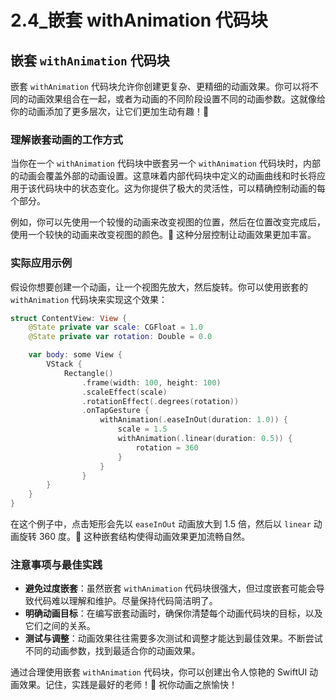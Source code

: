 ﻿# 2.4_嵌套 withAnimation 代码块

## 嵌套 `withAnimation` 代码块

嵌套 `withAnimation` 代码块允许你创建更复杂、更精细的动画效果。你可以将不同的动画效果组合在一起，或者为动画的不同阶段设置不同的动画参数。这就像给你的动画添加了更多层次，让它们更加生动有趣！🎉

### 理解嵌套动画的工作方式

当你在一个 `withAnimation` 代码块中嵌套另一个 `withAnimation` 代码块时，内部的动画会覆盖外部的动画设置。这意味着内部代码块中定义的动画曲线和时长将应用于该代码块中的状态变化。这为你提供了极大的灵活性，可以精确控制动画的每个部分。

例如，你可以先使用一个较慢的动画来改变视图的位置，然后在位置改变完成后，使用一个较快的动画来改变视图的颜色。🎨 这种分层控制让动画效果更加丰富。

### 实际应用示例

假设你想要创建一个动画，让一个视图先放大，然后旋转。你可以使用嵌套的 `withAnimation` 代码块来实现这个效果：

```swift
struct ContentView: View {
    @State private var scale: CGFloat = 1.0
    @State private var rotation: Double = 0.0

    var body: some View {
        VStack {
            Rectangle()
                .frame(width: 100, height: 100)
                .scaleEffect(scale)
                .rotationEffect(.degrees(rotation))
                .onTapGesture {
                    withAnimation(.easeInOut(duration: 1.0)) {
                        scale = 1.5
                        withAnimation(.linear(duration: 0.5)) {
                            rotation = 360
                        }
                    }
                }
        }
    }
}
```

在这个例子中，点击矩形会先以 `easeInOut` 动画放大到 1.5 倍，然后以 `linear` 动画旋转 360 度。🚀 这种嵌套结构使得动画效果更加流畅自然。

### 注意事项与最佳实践

*   **避免过度嵌套**：虽然嵌套 `withAnimation` 代码块很强大，但过度嵌套可能会导致代码难以理解和维护。尽量保持代码简洁明了。
*   **明确动画目标**：在编写嵌套动画时，确保你清楚每个动画代码块的目标，以及它们之间的关系。
*   **测试与调整**：动画效果往往需要多次测试和调整才能达到最佳效果。不断尝试不同的动画参数，找到最适合你的动画效果。

通过合理使用嵌套 `withAnimation` 代码块，你可以创建出令人惊艳的 SwiftUI 动画效果。记住，实践是最好的老师！💪 祝你动画之旅愉快！


